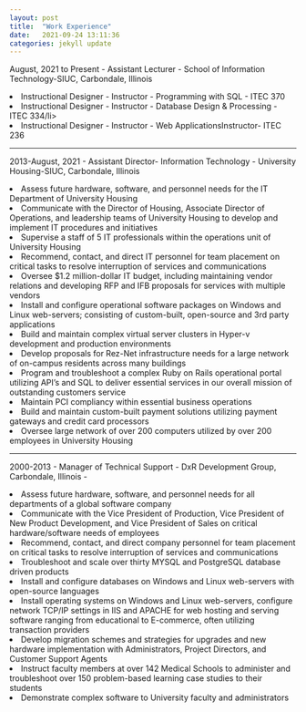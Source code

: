 ```yaml
---
layout: post
title:  "Work Experience"
date:   2021-09-24 13:11:36
categories: jekyll update
---
```

August, 2021 to Present - Assistant Lecturer - School of Information Technology-SIUC, Carbondale, Illinois  

<li>Instructional Designer - Instructor - Programming with SQL - ITEC 370</li>
<li>Instructional Designer - Instructor - Database Design & Processing - ITEC 334/li>
<li>Instructional Designer - Instructor - Web ApplicationsInstructor-  ITEC 236</li>

---
2013-August, 2021 - Assistant Director- Information Technology - University Housing-SIUC, Carbondale, Illinois                         

 
<li>Assess future hardware, software, and personnel needs for the IT Department of University Housing</li>
<li> Communicate with the Director of Housing, Associate Director of Operations, and leadership teams of University Housing to develop and implement IT procedures and initiatives</li>
<li>Supervise a staff of 5 IT professionals within the operations unit of University Housing</li>
<li>Recommend, contact, and direct IT personnel for team placement on critical tasks to resolve interruption of services and communications</li>
<li>Oversee $1.2 million-dollar IT budget, including maintaining vendor relations and developing RFP and IFB proposals for services with multiple vendors</li>
<li>Install and configure operational software packages on Windows and Linux web-servers; consisting of custom-built, open-source and 3rd party applications</li>
<li>Build and maintain complex virtual server clusters in Hyper-v development and production environments</li>
<li>Develop proposals for Rez-Net infrastructure needs for a large network of on-campus residents across many buildings</li>
<li>Program and troubleshoot a complex Ruby on Rails operational portal utilizing API’s and SQL to deliver essential services in our overall mission of outstanding customers service</li>
<li>Maintain PCI compliancy within essential business operations</li> 
<li>Build and maintain custom-built payment solutions utilizing payment gateways and credit card processors</li>
<li>Oversee large network of over 200 computers utilized by over 200 employees in University Housing</li>

---
2000-2013 - Manager of Technical Support - DxR Development Group, Carbondale, Illinois - 
<li>Assess future hardware, software, and personnel needs for all departments of a global software company</li> 
<li>Communicate with the Vice President of Production, Vice President of New Product Development, and Vice President of Sales on critical hardware/software needs of employees</li>
<li>Recommend, contact, and direct company personnel for team placement on critical tasks to resolve interruption of services and communications</li>
<li>Troubleshoot and scale over thirty MYSQL and PostgreSQL database driven products</li>
<li>Install and configure databases on Windows and Linux web-servers with open-source languages</li>
<li>Install operating systems on Windows and Linux web-servers, configure network TCP/IP settings in IIS and APACHE for web hosting and serving software ranging from educational to E-commerce, often utilizing transaction providers</li>
<li>Develop migration schemes and strategies for upgrades and new hardware implementation with Administrators, Project Directors, and Customer Support Agents</li>
<li>Instruct faculty members at over 142 Medical Schools to administer and troubleshoot over 150 problem-based learning case studies to their students</li>
<li>Demonstrate complex software to University faculty and administrators</li> 


